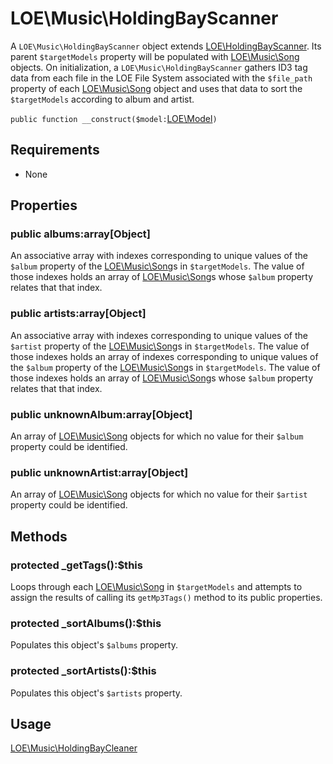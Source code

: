 
# LOE\Music\HoldingBayScanner

A `LOE\Music\HoldingBayScanner` object extends [LOE\HoldingBayScanner](../HoldingBayScanner.md). Its parent `$targetModels` property will be populated with [LOE\Music\Song](../../../Models/Music/Song.md) objects. On initialization, a `LOE\Music\HoldingBayScanner` gathers ID3 tag data from each file in the LOE File System associated with the `$file_path` property of each [LOE\Music\Song](../../../Models/Music/Song.md) object and uses that data to sort the `$targetModels` according to album and artist.

`public function __construct($model:`[LOE\Model](../../../Models/Model.md)`)`

## Requirements

* None

## Properties

### public albums:array[Object]
An associative array with indexes corresponding to unique values of the `$album` property of the [LOE\Music\Song](../../../Models/Music/Song.md)s in `$targetModels`. The value of those indexes holds an array of [LOE\Music\Song](../../../Models/Music/Song.md)s whose `$album` property relates that that index.

### public artists:array[Object]
An associative array with indexes corresponding to unique values of the `$artist` property of the [LOE\Music\Song](../../Models/Music/Song.md)s in `$targetModels`. The value of those indexes holds an array of indexes corresponding to unique values of the `$album` property of the [LOE\Music\Song](../../../Models/Music/Song.md)s in `$targetModels`. The value of those indexes holds an array of [LOE\Music\Song](../../../Models/Music/Song.md)s whose `$album` property relates that that index.

### public unknownAlbum:array[Object]

An array of [LOE\Music\Song](../../../Models/Music/Song.md) objects for which no value for their `$album` property could be identified.

### public unknownArtist:array[Object]

An array of [LOE\Music\Song](../../../Models/Music/Song.md) objects for which no value for their `$artist` property could be identified.

## Methods

### protected _getTags():$this

Loops through each [LOE\Music\Song](../../../Models/Music/Song.md) in `$targetModels` and attempts to assign the results of calling its `getMp3Tags()` method to its public properties.

### protected  _sortAlbums():$this

Populates this object's `$albums` property.

### protected _sortArtists():$this

Populates this object's `$artists` property.


## Usage

[LOE\Music\HoldingBayCleaner](https://github.com/outlawdesigns-io/LOEServer/blob/master/Processes/Processors/Music/HoldingBayCleaner.php)
